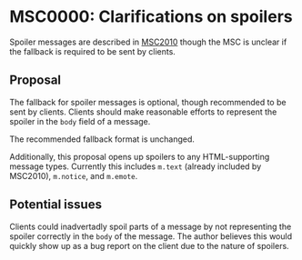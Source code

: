 # MSC0000: Clarifications on spoilers

Spoiler messages are described in [MSC2010](https://github.com/matrix-org/matrix-doc/pull/2010)
though the MSC is unclear if the fallback is required to be sent by clients.

## Proposal

The fallback for spoiler messages is optional, though recommended to be sent by clients. Clients
should make reasonable efforts to represent the spoiler in the `body` field of a message.

The recommended fallback format is unchanged.

Additionally, this proposal opens up spoilers to any HTML-supporting message types. Currently
this includes `m.text` (already included by MSC2010), `m.notice`, and `m.emote`.

## Potential issues

Clients could inadvertadly spoil parts of a message by not representing the spoiler correctly
in the `body` of the message. The author believes this would quickly show up as a bug report
on the client due to the nature of spoilers.
